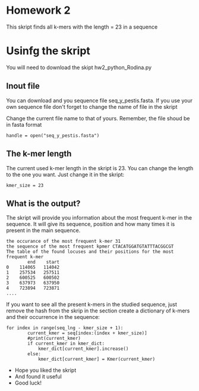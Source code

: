 # Homework 2

This skript finds all k-mers with the length = 23 in a sequence

# Usinfg the skript 

You will need to download the skipt hw2_python_Rodina.py

## Inout file
You can download and you sequence file seq_y_pestis.fasta.
If you use your own sequence file don't forget to change the name of file in the skript

Change the current file name to that of yours. Remember, the file shoud be in fasta format
```
handle = open("seq_y_pestis.fasta")
```
## The k-mer length

The current used k-mer length in the skript is 23. 
You can change the length to the one you want. 
Just change it in the skript:
```
kmer_size = 23
```


## What is the output?

The skript will provide you information about the most frequent k-mer in the sequence.
It will give its sequence, position and how many times it is present in the main sequence.

```
the occurance of the most frequent k-mer 31
the sequence of the most frequent kpmer CTACATGGATGTATTTACGGCGT
The table of the found locuses and their positions for the most frequent k-mer
        end    start
0    114065   114042
1    257534   257511
2    600525   600502
3    637973   637950
4    723894   723871
....
```
If you want to see all the present k-mers in the studied sequence, just remove the hash from the skrip in the section
create a dictionary of k-mers and their occurrence in the sequence:

```
for index in range(seq_lng - kmer_size + 1):
        current_kmer = seq[index:(index + kmer_size)]
        #print(current_kmer)
        if current_kmer in kmer_dict:
            kmer_dict[current_kmer].increase()
        else:
            kmer_dict[current_kmer] = Kmer(current_kmer)
```

* Hope you liked the skript
* And found it useful
* Good luck!
